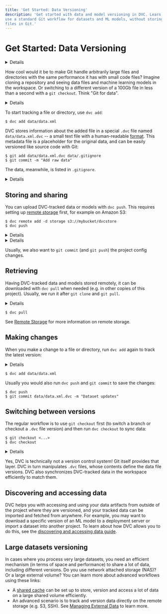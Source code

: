 ```yaml
---
title: 'Get Started: Data Versioning'
description: 'Get started with data and model versioning in DVC. Learn how to
use a standard Git workflow for datasets and ML models, without storing large
files in Git.'
---
```


# Get Started: Data Versioning

<details>

### 🎬 Click to watch a video intro.

https://youtu.be/kLKBcPonMYw

</details>

How cool would it be to make Git handle arbitrarily large files and directories
with the same performance it has with small code files? Imagine cloning a
repository and seeing data files and machine learning models in the workspace.
Or switching to a different version of a 100Gb file in less than a second with a
`git checkout`. Think "Git for data".

<details>

### ⚙️ Expand to get an example dataset.

Having initialized a project in the previous section, we can get the data file
(which we'll be using later) like this:

```cli
$ dvc get https://github.com/iterative/dataset-registry \
          get-started/data.xml -o data/data.xml
```

<admon type="info">

We use the fancy `dvc get` command to jump ahead a bit and show how a Git repo
becomes a source for datasets or models — what we call a [data registry].
`dvc get` can download any file or directory tracked in a <abbr>DVC
repository</abbr>.

[data registry]: /doc/use-cases/data-registry

</admon>

</details>

To start tracking a file or directory, use `dvc add`:

```cli
$ dvc add data/data.xml
```

DVC stores information about the added file in a special `.dvc` file named
`data/data.xml.dvc` -- a small text file with a human-readable [format]. This
metadata file is a placeholder for the original data, and can be easily
versioned like source code with Git:

```cli
$ git add data/data.xml.dvc data/.gitignore
$ git commit -m "Add raw data"
```

The data, meanwhile, is listed in `.gitignore`.

<details id="add-click-to-see-what-happens-under-the-hood">

### 💡 Click to see what happens under the hood.

`dvc add` moved the data to the project's <abbr>cache</abbr>, and
<abbr>linked</abbr> it back to the <abbr>workspace</abbr>. The `.dvc/cache`
should look like this:

```
.dvc/cache
└── 22
    └── a1a2931c8370d3aeedd7183606fd7f
```

The hash value of the `data.xml` file we just added (`22a1a29...`) determines
the cache path shown above. And if you check `data/data.xml.dvc`, you will find
it there too:

```yaml
outs:
  - md5: 22a1a2931c8370d3aeedd7183606fd7f
    path: data.xml
```

</details>

[format]: /doc/user-guide/project-structure/dvc-files

## Storing and sharing

You can upload DVC-tracked data or models with `dvc push`. This requires setting
up [remote storage] first, for example on Amazon S3:

[remote storage]: /doc/user-guide/data-management/remote-storage

```cli
$ dvc remote add -d storage s3://mybucket/dvcstore
$ dvc push
```

<details>

### ⚠️ That didn't work!

Instead of the S3 remote in the next block, use this "local remote" (another
directory in the local file system) to try `dvc push`:

<toggle>
<tab title="Mac/Linux">

```cli
$ mkdir /tmp/dvcstore
$ dvc remote add -d myremote /tmp/dvcstore
```

</tab>
<tab title="Windows (Cmd)">

```cli
$ mkdir %TEMP%/dvcstore
$ dvc remote add -d myremote %TEMP%\dvcstore
```

</tab>
</toggle>

<admon type="info">

DVC supports many remote [storage types], including Amazon S3, SSH, Google
Drive, Azure Blob Storage, and HDFS.

[storage types]:
  /doc/user-guide/data-management/remote-storage#supported-storage-types

</admon>

</details>

<details id="push-click-to-see-what-happens-under-the-hood">

### 💡 Click to see what happens under the hood.

`dvc push` copied the data <abbr>cached</abbr> locally to the remote storage we
set up earlier. The remote storage directory should look like this:

```
.../dvcstore
└── 22
    └── a1a2931c8370d3aeedd7183606fd7f
```

If you prefer to keep human-readable filenames, you can use [cloud versioning].

[cloud versioning]: /doc/user-guide/data-management/cloud-versioning

</details>

Usually, we also want to `git commit` (and `git push`) the project config
changes.

## Retrieving

Having DVC-tracked data and models stored remotely, it can be downloaded with
`dvc pull` when needed (e.g. in other copies of this <abbr>project</abbr>).
Usually, we run it after `git clone` and `git pull`.

<details>

### ⚙️ Expand to delete locally cached data.

If you've run `dvc push` successfully, empty the <abbr>cache</abbr> and delete
`data/data.xml` for `dvc pull` to have an effect:

<toggle>
<tab title="Mac/Linux">

```cli
$ rm -rf .dvc/cache
$ rm -f data/data.xml
```

</tab>
<tab title="Windows (Cmd)">

```cli
$ rmdir .dvc\cache
$ del data\data.xml
```

</tab>
</toggle>

</details>

```cli
$ dvc pull
```

<admon icon="book">

See [Remote Storage] for more information on remote storage.

</admon>

## Making changes

When you make a change to a file or directory, run `dvc add` again to track the
latest version:

<details>

### ⚙️ Expand to make some changes.

Let's say we obtained more data from some external source. We can pretend this
is the case by doubling the dataset:

<toggle>
<tab title="Mac/Linux">

```cli
$ cp data/data.xml /tmp/data.xml
$ cat /tmp/data.xml >> data/data.xml
```

</tab>
<tab title="Windows (Cmd)">

```cli
$ copy data\data.xml %TEMP%\data.xml
$ type %TEMP%\data.xml >> data\data.xml
```

</tab>
</toggle>

</details>

```cli
$ dvc add data/data.xml
```

Usually you would also run `dvc push` and `git commit` to save the changes:

```cli
$ dvc push
$ git commit data/data.xml.dvc -m "Dataset updates"
```

## Switching between versions

The regular workflow is to use `git checkout` first (to switch a branch or
checkout a `.dvc` file version) and then run `dvc checkout` to sync data:

```cli
$ git checkout <...>
$ dvc checkout
```

<details>

### ⚙️ Expand to get the previous version of the dataset.

Let's go back to the original version of the data:

```cli
$ git checkout HEAD~1 data/data.xml.dvc
$ dvc checkout
```

Let's commit it (no need to do `dvc push` this time since this original version
of the dataset was already saved):

```cli
$ git commit data/data.xml.dvc -m "Revert dataset updates"
```

</details>

Yes, DVC is technically not a version control system! Git itself provides that
layer. DVC in turn manipulates `.dvc` files, whose contents define the data file
versions. DVC also synchronizes DVC-tracked data in the <abbr>workspace</abbr>
efficiently to match them.

## Discovering and accessing data

DVC helps you with accessing and using your data artifacts from outside of the
project where they are versioned, and your tracked data can be imported and
fetched from anywhere. For example, you may want to download a specific version
of an ML model to a deployment server or import a dataset into another project.
To learn about how DVC allows you to do this, see the
[discovering and accessing data guide](/doc/user-guide/data-management/discovering-and-accessing-data).

## Large datasets versioning

In cases where you process very large datasets, you need an efficient mechanism
(in terms of space and performance) to share a lot of data, including different
versions. Do you use network attached storage (NAS)? Or a large external volume?
You can learn more about advanced workflows using these links:

- A [shared cache](/doc/user-guide/how-to/share-a-dvc-cache) can be set up to
  store, version and access a lot of data on a large shared volume efficiently.
- An advanced scenario is to track and version data directly on the remote
  storage (e.g. S3, SSH). See [Managing External Data] to learn more.

[managing external data]:
  https://dvc.org/doc/user-guide/data-management/managing-external-data
